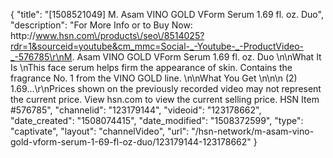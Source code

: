 {
    "title": "[1508521049] M. Asam VINO GOLD VForm Serum 1.69 fl. oz. Duo",
    "description": "For More Info or to Buy Now: http:\/\/www.hsn.com\/products\/seo\/8514025?rdr=1&sourceid=youtube&cm_mmc=Social-_-Youtube-_-ProductVideo-_-576785\r\nM. Asam VINO GOLD VForm Serum 1.69 fl. oz. Duo \n\nWhat It Is \nThis face serum helps firm the appearance of skin. Contains the fragrance No. 1 from the VINO GOLD line. \n\nWhat You Get \n\n\n    (2) 1.69...\r\nPrices shown on the previously recorded video may not represent the current price.  View hsn.com to view the current selling price. HSN Item #576785",
    "channelid": "123179144",
    "videoid": "123178662",
    "date_created": "1508074415",
    "date_modified": "1508372599",
    "type": "captivate",
    "layout": "channelVideo",
    "url": "\/hsn-network\/m-asam-vino-gold-vform-serum-1-69-fl-oz-duo\/123179144-123178662"
}
